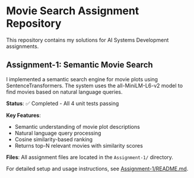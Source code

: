 # Movie Search Assignment Repository

This repository contains my solutions for AI Systems Development assignments.

## Assignment-1: Semantic Movie Search

I implemented a semantic search engine for movie plots using SentenceTransformers. The system uses the all-MiniLM-L6-v2 model to find movies based on natural language queries.

**Status**: ✅ Completed - All 4 unit tests passing

**Key Features**:
- Semantic understanding of movie plot descriptions
- Natural language query processing
- Cosine similarity-based ranking
- Returns top-N relevant movies with similarity scores

**Files**: All assignment files are located in the `Assignment-1/` directory.

For detailed setup and usage instructions, see [Assignment-1/README.md](Assignment-1/README.md).
